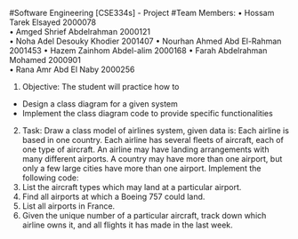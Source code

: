#Software Engineering [CSE334s] - Project 
#Team Members: 
• Hossam Tarek Elsayed   2000078  
• Amged Shrief Abdelrahman  2000121  
• Noha Adel Desouky Khodier  2001407 
• Nourhan Ahmed Abd El-Rahman 2001453 
• Hazem Zainhom Abdel-alim   2000168 
• Farah Abdelrahman Mohamed  2000901   
• Rana Amr Abd El Naby   2000256

1. Objective:
The student will practice how to
- Design a class diagram for a given system
- Implement the class diagram code to provide specific functionalities
2. Task:
Draw a class model of airlines system, given data is:
Each airline is based in one country.
Each airline has several fleets of aircraft, each of one type of aircraft.
An airline may have landing arrangements with many different airports.
A country may have more than one airport, but only a few large cities have more
than one airport.
Implement the following code:
1. List the aircraft types which may land at a particular airport.
2. Find all airports at which a Boeing 757 could land.
3. List all airports in France.
4. Given the unique number of a particular aircraft, track down which airline owns it,
and all flights it has made in the last week.

